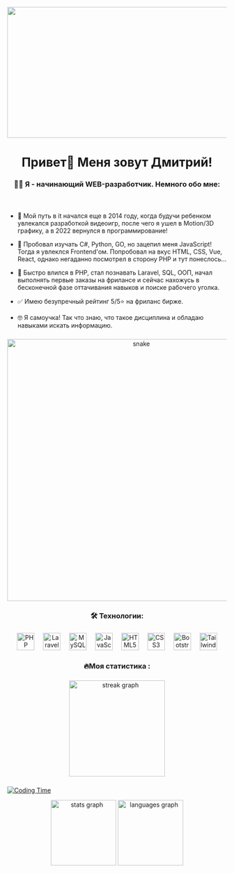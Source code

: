 <br clear="both">

<div align="center">
  <img height="300" width="600" src="https://user-images.githubusercontent.com/74038190/225813708-98b745f2-7d22-48cf-9150-083f1b00d6c9.gif"  />
</div>

###

<h1 align="center">Привет👋 Меня зовут Дмитрий!</h1>

###


<h3 align="center">👩‍💻  Я - начинающий WEB-разработчик. Немного обо мне:</h3>

###

<h4> <p align="center"></p></h4> <br>

- 🌌 Мой путь в it начался еще в 2014 году, когда будучи ребенком увлекался разработкой видеоигр, после чего я ушел в Motion/3D графику, а в 2022 вернулся в программирование!<br>

- 👻 Пробовал изучать C#, Python, GO, но зацепил меня JavaScript! Тогда я увлеклся Frontend'ом. Попробовал на вкус HTML, CSS, Vue, React, однако негаданно посмотрел в сторону PHP и тут понеслось...
  
- 🤖 Быстро влился в PHP, стал познавать Laravel, SQL, ООП, начал выполнять первые заказы на фрилансе и сейчас нахожусь в бесконечной фазе оттачивания навыков и поиске рабочего уголка.
  
- ✅ Имею безупречный рейтинг 5/5⭐ на фриланс бирже.
  
- 🤓 Я самоучка! Так что знаю, что такое дисциплина и обладаю навыками искать информацию. 
 
###

<p align="center">
 <img width="600" src="https://github.com/FilimonovAlexey/FilimonovAlexey/blob/main/assets/github-snake.svg" alt="snake"/>
</p>

###

<h3 align="center">🛠 Технологии:</h3>

###

<div align="center">
  <img src="https://raw.githubusercontent.com/danielcranney/readme-generator/main/public/icons/skills/php-colored.svg" width="40" height="40" alt="PHP" />  
  <img width="12" />
  <img src="https://raw.githubusercontent.com/danielcranney/readme-generator/main/public/icons/skills/laravel-colored.svg" width="40" height="40" alt="Laravel" /> 
  <img width="12" />
  <img src="https://raw.githubusercontent.com/danielcranney/readme-generator/main/public/icons/skills/mysql-colored.svg" width="40" height="40" alt="MySQL" /> 
  <img width="12" />
  <img src="https://raw.githubusercontent.com/danielcranney/readme-generator/main/public/icons/skills/javascript-colored.svg" width="40" height="40" alt="JavaScript" /> 
  <img width="12" />
  <img src="https://raw.githubusercontent.com/danielcranney/readme-generator/main/public/icons/skills/html5-colored.svg" width="40" height="40" alt="HTML5" /> 
  <img width="12" />
  <img src="https://raw.githubusercontent.com/danielcranney/readme-generator/main/public/icons/skills/css3-colored.svg" width="40" height="40" alt="CSS3" /> 
  <img width="12" />
  <img src="https://raw.githubusercontent.com/danielcranney/readme-generator/main/public/icons/skills/bootstrap-colored.svg" width="40" height="40" alt="Bootstrap" /> 
  <img width="12" />
  <img src="https://raw.githubusercontent.com/danielcranney/readme-generator/main/public/icons/skills/tailwindcss-colored.svg" width="40" height="40" alt="TailwindCSS" /> 
</div>

###

<h3 align="center">🔥Моя статистика :</h3>

###

<div align="center">
  <img src="https://streak-stats.demolab.com?user=coremraz&locale=en&mode=daily&theme=dark&hide_border=false&border_radius=5&order=3" height="220" alt="streak graph"  />
</div>

###
  [![Coding Time](https://wakatime.com/badge/user/018c1aaf-dcb1-4ded-8f09-cc91ce0a72e9.svg)](https://wakatime.com/@018c1aaf-dcb1-4ded-8f09-cc91ce0a72e9)
<div align="center">
  <img src="https://github-readme-stats.vercel.app/api?username=coremraz&hide_title=false&hide_rank=false&show_icons=true&include_all_commits=true&count_private=true&disable_animations=false&theme=dracula&locale=en&hide_border=false&order=1" height="150" alt="stats graph"  />
  <img src="https://github-readme-stats.vercel.app/api/top-langs?username=coremraz&locale=en&hide_title=false&layout=compact&card_width=320&langs_count=5&theme=dracula&hide_border=false&order=2" height="150" alt="languages graph"  />
</div>

###

